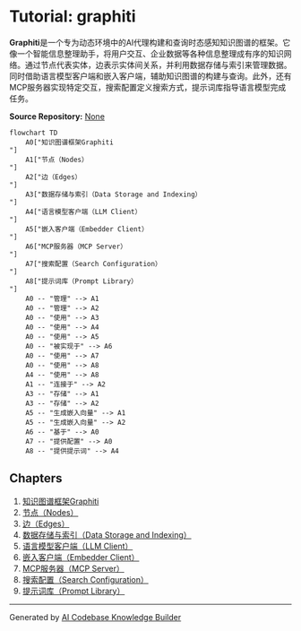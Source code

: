 # Tutorial: graphiti

**Graphiti**是一个专为动态环境中的AI代理构建和查询时态感知知识图谱的框架。它像一个智能信息整理助手，将用户交互、企业数据等各种信息整理成有序的知识网络。通过节点代表实体，边表示实体间关系，并利用数据存储与索引来管理数据。同时借助语言模型客户端和嵌入客户端，辅助知识图谱的构建与查询。此外，还有MCP服务器实现特定交互，搜索配置定义搜索方式，提示词库指导语言模型完成任务。


**Source Repository:** [None](None)

```mermaid
flowchart TD
    A0["知识图谱框架Graphiti
"]
    A1["节点（Nodes）
"]
    A2["边（Edges）
"]
    A3["数据存储与索引（Data Storage and Indexing）
"]
    A4["语言模型客户端（LLM Client）
"]
    A5["嵌入客户端（Embedder Client）
"]
    A6["MCP服务器（MCP Server）
"]
    A7["搜索配置（Search Configuration）
"]
    A8["提示词库（Prompt Library）
"]
    A0 -- "管理" --> A1
    A0 -- "管理" --> A2
    A0 -- "使用" --> A3
    A0 -- "使用" --> A4
    A0 -- "使用" --> A5
    A0 -- "被实现于" --> A6
    A0 -- "使用" --> A7
    A0 -- "使用" --> A8
    A4 -- "使用" --> A8
    A1 -- "连接于" --> A2
    A3 -- "存储" --> A1
    A3 -- "存储" --> A2
    A5 -- "生成嵌入向量" --> A1
    A5 -- "生成嵌入向量" --> A2
    A6 -- "基于" --> A0
    A7 -- "提供配置" --> A0
    A8 -- "提供提示词" --> A4
```

## Chapters

1. [知识图谱框架Graphiti
](01_知识图谱框架graphiti_.md)
2. [节点（Nodes）
](02_节点_nodes__.md)
3. [边（Edges）
](03_边_edges__.md)
4. [数据存储与索引（Data Storage and Indexing）
](04_数据存储与索引_data_storage_and_indexing__.md)
5. [语言模型客户端（LLM Client）
](05_语言模型客户端_llm_client__.md)
6. [嵌入客户端（Embedder Client）
](06_嵌入客户端_embedder_client__.md)
7. [MCP服务器（MCP Server）
](07_mcp服务器_mcp_server__.md)
8. [搜索配置（Search Configuration）
](08_搜索配置_search_configuration__.md)
9. [提示词库（Prompt Library）
](09_提示词库_prompt_library__.md)


---

Generated by [AI Codebase Knowledge Builder](https://github.com/The-Pocket/Tutorial-Codebase-Knowledge)